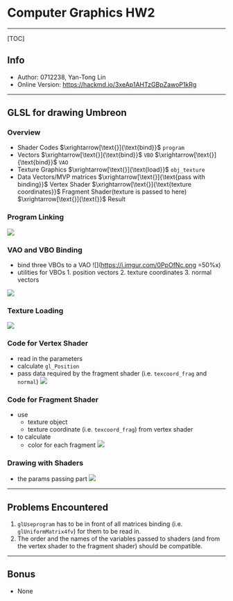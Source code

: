 # Computer Graphics HW2

---

[TOC]

## Info
- Author: 0712238, Yan-Tong Lin
- Online Version: https://hackmd.io/3xeAp1AHTzGBpZawoP1kRg

---

## GLSL for drawing Umbreon

### Overview
- Shader Codes $\xrightarrow[\text{}]{\text{bind}}$ `program`
- Vectors $\xrightarrow[\text{}]{\text{bind}}$ `VBO` $\xrightarrow[\text{}]{\text{bind}}$ `VAO`
- Texture Graphics $\xrightarrow[\text{}]{\text{load}}$ `obj_texture`
- Data Vectors/MVP matrices $\xrightarrow[\text{}]{\text{pass with binding}}$ Vertex Shader $\xrightarrow[\text{}]{\text{texture coordinates}}$ Fragment Shader(texture is passed to here) $\xrightarrow[\text{}]{\text{}}$ Result

### Program Linking
![](https://i.imgur.com/2SBie27.png)

### VAO and VBO Binding
- bind three VBOs to a VAO
![](https://i.imgur.com/0PpOfNc.png =50%x)
- utilities for VBOs
        1. position vectors
        2. texture coordinates
        3. normal vectors
    
![](https://i.imgur.com/tH5T2xT.png)


### Texture Loading
![](https://i.imgur.com/IKfgXjJ.png)

### Code for Vertex Shader
- read in the parameters
- calculate `gl_Position`
- pass data required by the fragment shader (i.e. `texcoord_frag` and `normal`)
![](https://i.imgur.com/EIGWEx4.png)

### Code for Fragment Shader
- use 
    - texture object
    - texture coordinate (i.e. `texcoord_frag`) from vertex shader 
- to calculate 
    - color for each fragment
![](https://i.imgur.com/rBizwNs.png)

### Drawing with Shaders
- the params passing part
![](https://i.imgur.com/wVLHamC.png)


---

## Problems Encountered

1. `glUseprogram` has to be in front of all matrices binding (i.e. `glUniformMatrix4fv`) for them to be read in.
2. The order and the names of the variables passed to shaders (and from the vertex shader to the fragment shader) should be compatible.

---

## Bonus
- None

